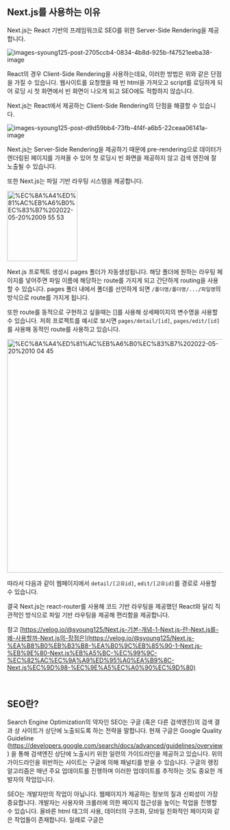 ## Next.js를 사용하는 이유

Next.js는 React 기반의 프레임워크로 SEO를 위한 Server-Side Rendering을 제공합니다.

![images-syoung125-post-2705ccb4-0834-4b8d-925b-f47521eeba38-image](https://user-images.githubusercontent.com/76840145/169432079-8764d32a-3366-43fc-a110-fc900997d86d.png)

React의 경우 Client-Side Rendering을 사용하는데요, 이러한 방법은 위와 같은 단점을 가질 수 있습니다. 웹사이트를 요청했을 때 빈 html을 가져오고 script를 로딩하게 되어 로딩 시 첫 화면에서 빈 화면이 나오게 되고 SEO에도 적합하지 않습니다. 

Next.js는 React에서 제공하는 Client-Side Rendering의 단점을 해결할 수 있습니다.

![images-syoung125-post-d9d59bb4-73fb-4f4f-a6b5-22ceaa06141a-image](https://user-images.githubusercontent.com/76840145/169432119-b0aa2f4b-93f9-4386-ad24-720f95e350cf.png)

Next.js는 Server-Side Rendering을 제공하기 때문에 pre-rendering으로 데이터가 렌더링된 페이지를 가져올 수 있어 첫 로딩시 빈 화면을 제공하지 않고 검색 엔진에 잘 노출될 수 있습니다. 

또한 Next.js는 파일 기반 라우팅 시스템을 제공합니다. 

<img width="164" alt="%EC%8A%A4%ED%81%AC%EB%A6%B0%EC%83%B7%202022-05-20%2009 55 53" src="https://user-images.githubusercontent.com/76840145/169432158-c92529fe-bbc2-44ef-9e5a-7b240f9a2517.png">

Next.js 프로젝트 생성시 pages 폴더가 자동생성됩니다. 해당 폴더에 원하는 라우팅 페이지를 넣어주면 파일 이름에 해당하는 route를 가지게 되고 간단하게 routing을 사용할 수 있습니다. pages 폴더 내에서 폴더를 선언하게 되면 ```/폴더명/폴더명/.../파일명```의 방식으로 route를 가지게 됩니다. 

또한 route를 동적으로 구현하고 싶을때는 []를 사용해 상세페이지의 변수명을 사용할 수 있습니다. 저희 프로젝트를 예시로 보시면 ```pages/detail/[id]```, ```pages/edit/[id]```를 사용해 동적인 route를 사용하고 있습니다.

<img width="545" alt="%EC%8A%A4%ED%81%AC%EB%A6%B0%EC%83%B7%202022-05-20%2010 04 45" src="https://user-images.githubusercontent.com/76840145/169432180-aa43eedd-504e-4e8e-baa4-2e24689b6203.png">

따라서 다음과 같이 웹페이지에서 ```detail/[고유id]```, ```edit/[고유id]```를 경로로 사용할 수 있습니다. 

결국 Next.js는 react-router를 사용해 코드 기반 라우팅을 제공했던 React와 달리 직관적인 방식으로 파일 기반 라우팅을 제공해 편리함을 제공합니다.

참고 [https://velog.io/@syoung125/Next.js-기본-개념-1-Next.js-란-Next.js를-왜-사용할까-Next.js의-장점은](https://velog.io/@syoung125/Next.js-%EA%B8%B0%EB%B3%B8-%EA%B0%9C%EB%85%90-1-Next.js-%EB%9E%80-Next.js%EB%A5%BC-%EC%99%9C-%EC%82%AC%EC%9A%A9%ED%95%A0%EA%B9%8C-Next.js%EC%9D%98-%EC%9E%A5%EC%A0%90%EC%9D%80)

<br/>

## SEO란?

Search Engine Optimization의 약자인 SEO는 구글 (혹은 다른 검색엔진)의 검색 결과 상 사이트가 상단에 노출되도록 하는 전략을 말합니다. 현재 구글은 Google Quality Guideline (https://developers.google.com/search/docs/advanced/guidelines/overview) 을 통해 검색엔진 상단에 노출시키 위한 일련의 가이드라인을 제공하고 있습니다. 위의 가이드라인을 위반하는 사이트는 구글에 의해 패널티를 받을 수 있습니다. 구글의 랭킹 알고리즘은 매년 주요 업데이트를 진행하며 이러한 업데이트를 추적하는 것도 중요한 개발자의 작업입니다.

SEO는 개발자만의 작업이 아닙니다. 웹페이지가 제공하는 정보의 질과 신뢰성이 가장 중요합니다. 개발자는 사용자와 크롤러에 의한 페이지 접근성을 높이는 작업을 진행할 수 있습니다. 올바른 html 태그의 사용, 데이터의 구조화, 모바일 친화적인 페이지와 같은 작업들이 존재합니다. 일례로 구글은 <title> 태그 안의 내용을 검색결과의 제목으로 사용합니다. 따라서 <title> 태그를 잘 사용하고 해당 태그 내 적절한 내용을 적어넣는 것은 웹페이지의 노출에 중요할 수 있습니다.

	-	<title>과 <meta> 태그의 사용
	-	<h1>, <h2>와 같은 헤더 태그 사용, <img>에 alt 속성 부여
	-	HTTPS 프로토콜의 사용
	-	웹 접근성 강화
	-	URL이 의미를 가지도록 구조화 (example.com/RunningShoes/Womens)
	-	<href> 연결 (외부 사이트 연결시 rel=“nofollow”를 통해 구분, 자기 사이트 최대한 연결)
	-	콘텐츠가 중복되지 않도록 주의 (같은 콘텐츠가 서로 경쟁하지 않도록 구분)
	-	로컬라이제이션 (meta 태그를 통해 지원 언어 명시)

구글은 SEO를 위해 Google Search Console (https://search.google.com/search-console/about)을 제공하고 있습니다. 혹은 크롤링을 수행해 문제점을 보여주는 상업적 툴을 이용해 SEO를 시도할 수 있습니다. 

기본적인 검색엔진은 서버에 의해 생성된 html 페이지를 분석합니다. 지난 시간 동안 크롤러는 다량의 페이지를 빠르게 탐색해야 하므로 자바스크립트를 지원하지 않았습니다. 만일 어떤 페이지가 CSR을 통해 렌더링한다면 크롤러는 그냥 지나칩니다. 따라서 이커머스 사이트의 경우 서버에 인덱싱용 정적 페이지를 생성하고 로드과 완료되면 CSR이 개입해 사용자 경험을 강화해왔습니다. 이러한 개념을 토대로 발전한 것이 SSR입니다.

다만, 현재는 CSR로 생성된 페이지를 크롤러가 지원하기 시작했습니다. 따라서, 모던 웹의 발전에 따라 SSR의 중요성은 점차 감소할 수도 있습니다.

검색엔진 최적화 만큼 중요한 것은 웹페이지 속도 개선입니다. 이는 Google PageSpeed Insights를 통해 간편하게 조회할 수 있습니다. Mobify는 100ms의 홈페이지 속도 차이 개선으로 세션 기반 전환율의 1.11% 증가 및 연간 $380,000의 수익 증가를 이끌어 냈습니다. 홈페이지 속도를 측정하는 대표적인 지표는 다음과 같습니다. (1) FID: First Input Display (2) FCP: First Contentful Paint (3) TTI: Time to Interactive. 자세한 내용은 다음의 링크를 통해 찾을 수 있습니다. (https://web.dev/i18n/ko/vitals/) 웹페이지의 속도는 제한된 대역폭 내에서 얼마나 많은 자원을 불러오는지에 영향을 받습니다. 여기에는 폰트, 서드파티 스트립트, 이미지 등 자원이 해당됩니다. 

출처 
https://medium.com/welldone-software/seo-for-developers-a-quick-overview-5b5b7ce34679
https://business.adobe.com/blog/basics/server-side-vs-client-side-rendering-and-changing-seo-practices
	
<br/>
	
## 성능 최적화를 위해 사용한 방법
	
<br>

/* 20220522 추가된 부분 */
	
Next.js는 배포하는 사이트의 모든 페이지를 미리 렌더링합니다. 따라서 각 페이지의 HTML 파일은 미리 생성되어 SEO에 의한 노출을 강화합니다. HTML 파일은 요청시 최소한의 자바스크립트 코드와 함께 배포됩니다. 따라서 페이지가 웹브라우저에 의해 로드되면 자바스크립트에 의해 상호작용하게 변하는데 이 과정을 'hydration'이라고 부릅니다. 저희가 사용한 redux-wrapper는 next.js를 통해 생성된 각 페이지가 로드될 때 이 hydration 이벤트를 감지하고 자동으로 전역 상태로 미리 정의된 액션을 배포합니다. 액션의 payload는 SSR/SSG 시점의 상태값 입니다. 이후 redux-wrapper는 개발자가 액션 핸들러에 정의한 대로 서버 State와 클라이언트 State의 차이 및 새로운 부분을 비교해 클라이언트 state를 업데이트합니다.
	
이 과정은 state reconciliation이라고 합니다. 공식 문서에서는 일정한 로직을 통해 비교한 뒤 차이점을 업데이트 하는 것 보다, 아예 클라이언트 단에서 서버 state와 클라이언트 state를 별도로 관리할 것을 추천하고 있습니다. 만일 서버와 클라이언트가 동기적으로 유사한 state를 가지기를 원한다면 쿠키를 이용할 것을 권장합니다.

Next.js가 지원하는 렌더링 방법은 2가지가 있습니다. SSG(Static Site Generation)의 경우 HTML을 빌드 타임에 생성해 각 요청이 발생시 재사용합니다. 반면 SSR(Server-side Rendering)의 경우 HTML을 각 요청이 발생할 때 생성합니다. Next.js는 두 방법을 페이지 별로 다르게 사용하는 하이브리드 생성을 지원합니다. SSG는 한번 빌드되고 이후 CDN을 통해 계속 배포되기 때문에 가장 빠른 렌더링 방법입니다. 다만, SSG는 개인화된 사용자 정보를 포함할 수 없고 사이트의 규모가 커지면 오랜 빌드 타임이 필요할 수 있습니다. 또한, getStaticPath를 통해 동적 경로가 존재하는 경우 이를 미리 선언해주어야 합니다. 추가로 개발 환경에서 SSG는 StaticProps를 매 요청마다 업데이트 하지만 배포 환경에서는 빌드 타임에만 요청한다는 점도 주의해야 합니다.

SSG와 달리 SSR(Server Side Rendering)은 ServerSideProps로 요청이 발생할 시 매번 새로운 context를 제공합니다. 따라서 SSG 보다는 로드 속도가 느릴 수 있습니다. 대시보드나 로그인 후 페이지 등 개인화된 사용자 정보를 포함하는 페이지를 렌더링할 때 유리합니다. 추가로 Vercel에서는 서버를 통해 캐시 데이터의 형태로 클라이언트 state 를 관리하는 SWR도 소개하고 있습니다. 이는 서버에서 클라이언트 state를 관리하고 만일 변경이 발생하면 서버를 통해 사용자 페이지를 특정 시점마다 업데이트 하는 방식입니다. 이러한 state는 커스텀 훅을 통해 전역적으로 배포될 수도 있습니다.
	
<br/>

Next.js는 SSR과 SSG를 지원하는 리엑트 배포 프레임워크입니다. 이번 과제가 서버와 통신을 요구하지는 않지만, Next.js에서 제공하는 기초적인 기능들을 사용하기 위해 노력했습니다. 이중 성능 최적화와 관련된 부분은 SSG(Static Site Generation)의 사용입니다. “/“ 경로에 위치한 메인 페이지를 제외하고 “/edit/“ 및 “/detail/” 경로에 위치한 페이지들은 SSG를 통해 생성되고 브라우저로 전달됩니다. 따라서 각 페이지는 컴파일 타임에 생성되어 서버에 저장되어 있다가 요청이 발생하면 html 및 리소스로 브라우저에  전달됩니다. 

다만, 이럴 경우 수정하거나 새로 생성한 글이 브라우저에 나타나지 않는 문제가 존재했습니다. SSG를 사용하므로 Redux 전역 상태로 새로 작성한 글을 저장하더라도, 해당 경로에 들어가면 빌드 타임에 생성된 초기 상태가 나타납니다. 따라서, 서버로부터 조회하는 함수인 GetStaticProps의 중간에 개입해 Redux 전역 상태의 값을 삽입하고자 했습니다.

이 과정에서 Next.js와 Redux를 연결하는 Redux Wrapper를 사용했는데, 서버와 클라이언트가 서로 독립적인 State를 가지고 있었습니다. 또한, 서버 State는 Node.js를 통해 독립적으로 관리되고 있으므로  클라이언트 State에 접근할 수 없다는 문제를 발견할 수 있었습니다. 따라서 중간에 클라이언트 State를 삽입하는 시도는 실패했습니다.

따라서, 두번째 방법으로 초기 렌더링만 SSG를 이용하고 이후 변경이 발생하면 Client State를 참조하는 방식으로 성공할 수 있었습니다. 비유하자면 껍질만 서버로 불러온 뒤 내용은 로컬에서 업데이트하는 방식입니다. 이는 다음의 예제(https://github.com/vercel/next.js/tree/canary/examples/with-redux-wrapper)에서 아이디어를 얻었습니다. 예제는 SSG로 우선 서버에서 페이지를 생성한 뒤, 이후 상태변화를 클라이언트 State로 관리하고 있습니다. 우연히 발견한 꼼수를 통한 우아하지 않은(ㅠ) 방법이지만, 구현에 의미를 둘 수 있을 것 입니다.
	
<br/>

## 전반적인 협업 과정

- 구현할 페이지를 기준으로 개발할 파트를 분담했습니다.
    
    대헌 : 메인페이지, 상태관리
    
    효정 : 상세페이지, 에디터페이지
    
- 각자 기능에 따른 branch에서 작업한 후 pull request를 날리고 Merge하는 방식으로 협업을 진행했습니다.
